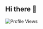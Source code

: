 ## Hi there 👋

![Profile Views](https://hits.seeyoufarm.com/api/count/incr/badge.svg?url=https%3A%2F%2Fgithub.com%2FDux-ping&count_bg=%23A9F1D3&title_bg=%23000000&icon=&icon_color=%23E7E7E7&title=views&edge_flat=false)






<!--
**Dux-ping/Dux-ping** is a ✨ _special_ ✨ repository because its `README.md` (this file) appears on your GitHub profile.




Here are some ideas to get you started:

- 🔭 I’m currently working on ...
- 🌱 I’m currently learning ...
- 👯 I’m looking to collaborate on ...
- 🤔 I’m looking for help with ...
- 💬 Ask me about ...
- 📫 How to reach me: ...
- 😄 Pronouns: ...
- ⚡ Fun fact: ...
-->
